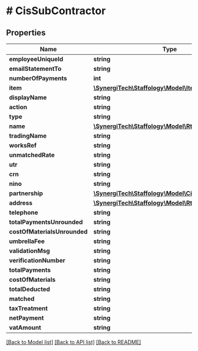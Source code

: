 # # CisSubContractor

## Properties

Name | Type | Description | Notes
------------ | ------------- | ------------- | -------------
**employeeUniqueId** | **string** |  | [optional]
**emailStatementTo** | **string** |  | [optional]
**numberOfPayments** | **int** |  | [optional]
**item** | [**\SynergiTech\Staffology\Model\Item**](Item.md) |  | [optional]
**displayName** | **string** |  | [optional]
**action** | **string** |  | [optional]
**type** | **string** |  | [optional]
**name** | [**\SynergiTech\Staffology\Model\RtiEmployeeName**](RtiEmployeeName.md) |  | [optional]
**tradingName** | **string** |  | [optional]
**worksRef** | **string** |  | [optional]
**unmatchedRate** | **string** |  | [optional]
**utr** | **string** |  | [optional]
**crn** | **string** |  | [optional]
**nino** | **string** |  | [optional]
**partnership** | [**\SynergiTech\Staffology\Model\CisPartnership**](CisPartnership.md) |  | [optional]
**address** | [**\SynergiTech\Staffology\Model\RtiEmployeeAddress**](RtiEmployeeAddress.md) |  | [optional]
**telephone** | **string** |  | [optional]
**totalPaymentsUnrounded** | **string** |  | [optional]
**costOfMaterialsUnrounded** | **string** |  | [optional]
**umbrellaFee** | **string** |  | [optional]
**validationMsg** | **string** |  | [optional]
**verificationNumber** | **string** |  | [optional]
**totalPayments** | **string** |  | [optional]
**costOfMaterials** | **string** |  | [optional]
**totalDeducted** | **string** |  | [optional]
**matched** | **string** |  | [optional]
**taxTreatment** | **string** |  | [optional]
**netPayment** | **string** |  | [optional]
**vatAmount** | **string** |  | [optional]

[[Back to Model list]](../../README.md#models) [[Back to API list]](../../README.md#endpoints) [[Back to README]](../../README.md)

